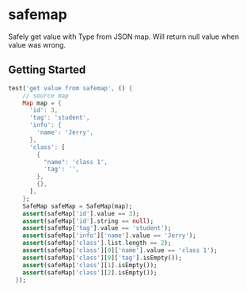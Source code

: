 # safemap

Safely get value with Type from JSON map. Will return null value when value was wrong.

## Getting Started

```dart
test('get value from safemap', () {
    // source map
    Map map = {
      'id': 3,
      'tag': 'student',
      'info': {
        'name': 'Jerry',
      },
      'class': [
        {
          "name": 'class 1',
          'tag': '',
        },
        {},
      ],
    };
    SafeMap safeMap = SafeMap(map);
    assert(safeMap['id'].value == 3);
    assert(safeMap['id'].string == null);
    assert(safeMap['tag'].value == 'student');
    assert(safeMap['info']['name'].value == 'Jerry');
    assert(safeMap['class'].list.length == 2);
    assert(safeMap['class'][0]['name'].value == 'class 1');
    assert(safeMap['class'][0]['tag'].isEmpty());
    assert(safeMap['class'][1].isEmpty());
    assert(safeMap['class'][2].isEmpty());
  });
```
